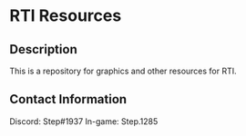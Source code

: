 # RTI Resources

## Description
This is a repository for graphics and other resources for RTI.

## Contact Information
Discord: Step#1937
In-game: Step.1285
